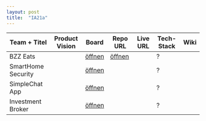 ```yaml
---
layout: post
title:  "IA21a"
---
```


| Team + Titel          | Product Vision | Board        | Repo URL     | Live URL     | Tech-Stack   | Wiki         |
| --------------------- | -------------- | ------------ | ------------ | ------------ | ------------ | ------------ |
| BZZ Eats              |                | [öffnen][12] | [öffnen][13] |              | ?            |              |
| SmartHome Security    |                | [öffnen][22] |              |              | ?            |              |
| SimpleChat App        |                | [öffnen][32] |              |              | ?            |              |
| Investment Broker     |                | [öffnen][42] |              |              | ?            |              |

[12]: https://trello.com/b/jyX2ZjQi/team-1a-bzz-eats
[13]: https://github.com/LeoStrebel/BZZ-Eats

[22]: https://trello.com/b/ipORjRKT/team-2a-smarthome-security

[32]: https://trello.com/b/f08iwkHR/team-3a-simplechat-app

[42]: https://trello.com/b/k8nY3keQ/team-4a-investment-broker
